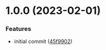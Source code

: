 # 1.0.0 (2023-02-01)


### Features

* initial commit ([45f9902](https://github.com/brpaz/astro-demo/commit/45f9902562e2bdad898f5765a729f460101e1146))
